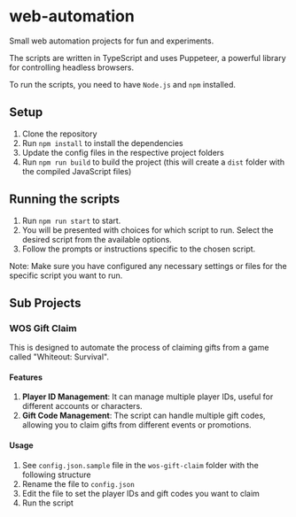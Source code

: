 # web-automation

Small web automation projects for fun and experiments.

The scripts are written in TypeScript and uses Puppeteer, a powerful library for controlling headless browsers.

To run the scripts, you need to have `Node.js` and `npm` installed.

## Setup

1. Clone the repository
2. Run `npm install` to install the dependencies
3. Update the config files in the respective project folders
4. Run `npm run build` to build the project (this will create a `dist` folder with the compiled JavaScript files)

## Running the scripts
1. Run `npm run start` to start. 
2. You will be presented with choices for which script to run. Select the desired script from the available options.
3. Follow the prompts or instructions specific to the chosen script.

Note: Make sure you have configured any necessary settings or files for the specific script you want to run.


## Sub Projects

### WOS Gift Claim

This is designed to automate the process of claiming gifts from a game called "Whiteout: Survival". 

#### Features

1. **Player ID Management**: It can manage multiple player IDs, useful for different accounts or characters.
1. **Gift Code Management**: The script can handle multiple gift codes, allowing you to claim gifts from different events or promotions.

#### Usage

1. See `config.json.sample` file in the `wos-gift-claim` folder with the following structure
1. Rename the file to `config.json`
1. Edit the file to set the player IDs and gift codes you want to claim
1. Run the script

